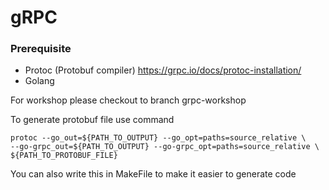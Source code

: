 # gRPC

### Prerequisite

- Protoc (Protobuf compiler) https://grpc.io/docs/protoc-installation/
- Golang

For workshop please checkout to branch grpc-workshop

To generate protobuf file use command

```shell
protoc --go_out=${PATH_TO_OUTPUT} --go_opt=paths=source_relative \
--go-grpc_out=${PATH_TO_OUTPUT} --go-grpc_opt=paths=source_relative \
${PATH_TO_PROTOBUF_FILE}
```

You can also write this in MakeFile to make it easier to generate code
